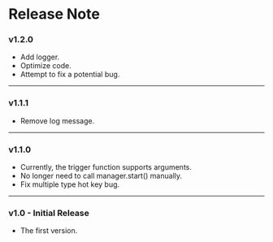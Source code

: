 # Release Note
### v1.2.0
- Add logger.
- Optimize code.
- Attempt to fix a potential bug.
___
### v1.1.1
- Remove log message.
___
### v1.1.0
- Currently, the trigger function supports arguments.
- No longer need to call manager.start() manually.
- Fix multiple type hot key bug.
___
### v1.0 - Initial Release
- The first version.